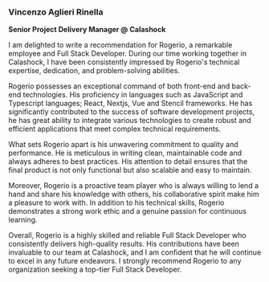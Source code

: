 ### Vincenzo Aglieri Rinella

**Senior Project Delivery Manager @ Calashock**

I am delighted to write a recommendation for Rogerio, a remarkable employee and Full Stack Developer. During our time working together in Calashock, I have been consistently impressed by Rogerio's technical expertise, dedication, and problem-solving abilities.

Rogerio possesses an exceptional command of both front-end and back-end technologies. His proficiency in languages such as JavaScript and Typescript languages; React, Nextjs, Vue and Stencil frameworks. He has significantly contributed to the success of software development projects, he has great ability to integrate various technologies to create robust and efficient applications that meet complex technical requirements.

What sets Rogerio apart is his unwavering commitment to quality and performance. He is meticulous in writing clean, maintainable code and always adheres to best practices. His attention to detail ensures that the final product is not only functional but also scalable and easy to maintain.

Moreover, Rogerio is a proactive team player who is always willing to lend a hand and share his knowledge with others, his collaborative spirit make him a pleasure to work with. In addition to his technical skills, Rogerio demonstrates a strong work ethic and a genuine passion for continuous learning.

Overall, Rogerio is a highly skilled and reliable Full Stack Developer who consistently delivers high-quality results. His contributions have been invaluable to our team at Calashock, and I am confident that he will continue to excel in any future endeavors. I strongly recommend Rogerio to any organization seeking a top-tier Full Stack Developer.
